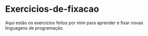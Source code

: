 # Exercicios-de-fixacao
Aqui estão os exercícios feitos por mim para aprender e fixar novas linguagens de programação.
